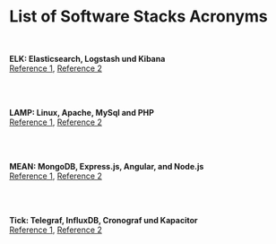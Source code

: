 # List of Software Stacks Acronyms #

<br>

**ELK: Elasticsearch, Logstash und Kibana**
<br>
[Reference 1](https://www.elastic.co/de/what-is/elk-stack),
[Reference 2](https://aws.amazon.com/de/elasticsearch-service/the-elk-stack/)

<br><br>


**LAMP: Linux, Apache, MySql and PHP**
<br>
[Reference 1](https://www.ibm.com/cloud/learn/lamp-stack-explained),
[Reference 2](https://www.liquidweb.com/kb/what-is-a-lamp-stack/)

<br><br>


**MEAN: MongoDB, Express.js, Angular, and Node.js**
<br>
[Reference 1](https://www.ibm.com/cloud/learn/mean-stack-explained),
[Reference 2](https://www.mongodb.com/blog/post/the-mean-stack-mongodb-expressjs-angularjs-and)

<br><br>


**Tick: Telegraf, InfluxDB, Cronograf und Kapacitor**
<br>
[Reference 1](https://www.influxdata.com/blog/introduction-to-influxdatas-influxdb-and-tick-stack/),
[Reference 2](https://www.udemy.com/course/telegraf-influxdb-chronograftick-for-monitoring-sql-server/)

